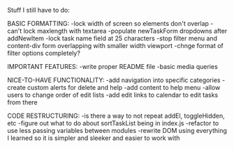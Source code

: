 Stuff I still have to do:

BASIC FORMATTING:
-lock width of screen so elements don't overlap
-can't lock maxlength with textarea
-populate newTaskForm dropdowns after addNewItem
-lock task name field at 25 characters
-stop filter menu and content-div form overlapping with smaller width viewport
    -chnge format of filter options completely?

IMPORTANT FEATURES:
-write proper README file
-basic media queries

NICE-TO-HAVE FUNCTIONALITY:
-add navigation into specific categories
-create custom alerts for delete and help
-add content to help menu
-allow users to change order of edit lists
-add edit links to calendar to edit tasks from there

CODE RESTRUCTURING:
-is there a way to not repeat addEl, toggleHidden, etc
-figure out what to do about sortTaskList being in index.js
-refactor to use less passing variables between modules
-rewrite DOM using everything I learned so it is simpler and sleeker and easier to work with